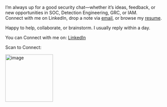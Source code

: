 I’m always up for a good security chat—whether it’s ideas, feedback, or new opportunities in SOC, Detection Engineering, GRC, or IAM.  
Connect with me on LinkedIn, drop a note via [email](mailto:you@example.com), or browse my [resume](#).  

Happy to help, collaborate, or brainstorm. I usually reply within a day.

You can Connect with me on:
[LinkedIn](www.linkedin.com/in/vaishnavi-gobade-06)

Scan to Connect:

<img width="150" height="150" alt="image" src="https://github.com/user-attachments/assets/5647a2d4-2cc7-450c-bff5-3cd2229c91fa" />

